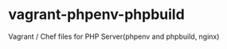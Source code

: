 vagrant-phpenv-phpbuild
=======================

Vagrant / Chef files for PHP Server(phpenv and phpbuild, nginx)

